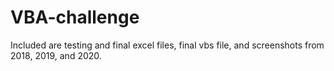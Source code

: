 # VBA-challenge

Included are testing and final excel files, final vbs file, and screenshots from 2018, 2019, and 2020.
